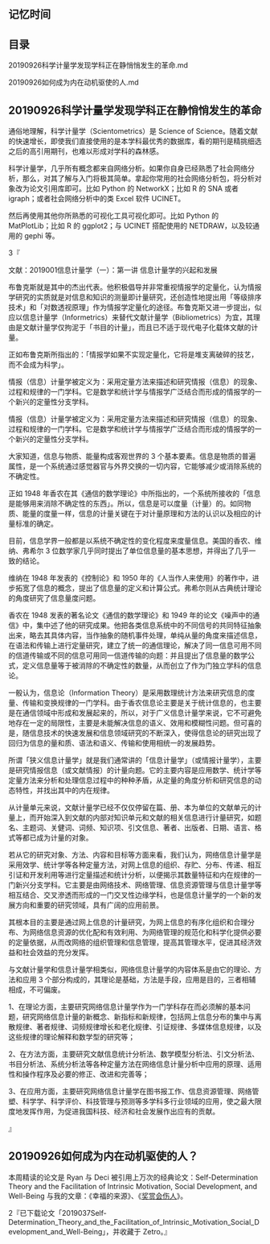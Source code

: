 ## 记忆时间

## 目录

20190926科学计量学发现学科正在静悄悄发生的革命.md

20190926如何成为内在动机驱使的人.md

## 20190926科学计量学发现学科正在静悄悄发生的革命

通俗地理解，科学计量学（Scientometrics）是 Science of Science。随着文献的快速增长，即使我们直接使用的是本学科最优秀的数据库，看的期刊是精挑细选之后的高引用期刊，也难以形成对学科的森林感。

科学计量学，几乎所有概念都来自网络分析。如果你自身已经熟悉了社会网络分析，那么，对其了解与入门将极其简单。拿起你常用的社会网络分析包，将分析对象改为论文引用库即可。比如 Python 的 NetworkX；比如 R 的 SNA 或者 igraph；或者社会网络分析中的类 Excel 软件 UCINET。

然后再使用其他你所熟悉的可视化工具可视化即可。比如 Python 的 MatPlotLib；比如 R 的 ggplot2；与 UCINET 搭配使用的 NETDRAW，以及较通用的 gephi 等。

3『

文献：2019001信息计量学（一）：第一讲 信息计量学的兴起和发展

布鲁克斯就是其中的杰出代表。他积极倡导并非常重视情报学的定量化，认为情报学研究的实质就是对信息和知识的测量即计量研究，还创造性地提出用「等级排序技术」和「对数透视原理」作为情报学定量化的途径。布鲁克斯又进一步提出，似应以信息计量学（Informetrics）来替代文献计量学（Bibliometrics）为宜，其理由是文献计量学仅拘泥于「书目的计量」，而且已不适于现代电子化载体文献的计量。

正如布鲁克斯所指出的：「情报学如果不实现定量化，它将是堆支离破碎的技艺，而不会成为科学」。

情报（信息）计量学被定义为：采用定量方法来描述和研究情报（信息）的现象、过程和规律的一门学科。它是数学和统计学与情报学广泛结合而形成的情报学的一个新兴的定量性分支学科。

情报（信息）计量学被定义为：采用定量方法来描述和研究情报（信息）的现象、过程和规律的一门学科。它是数学和统计学与情报学广泛结合而形成的情报学的一个新兴的定量性分支学科。

大家知道，信息与物质、能量构成客观世界的 3 个基本要素。信息是物质的普遍属性，是一个系统通过感觉器官与外界交换的一切内容，它能够减少或消除系统的不确定性。

正如 1948 年香农在其《通信的数学理论》中所指出的，一个系统所接收的「信息是能够用来消除不确定性的东西」。所以，信息是可以度量（计量）的。如同物质、能量的度量一样，信息的计量关键在于对计量原理和方法的认识以及相应的计量标准的确定。 

目前，信息学界一般都是以系统不确定性的变化程度来度量信息。美国的香农、维纳、弗希尔 3 位数学家几乎同时提出了单位信息量的基本思想，并得出了几乎一致的结论。

维纳在 1948 年发表的《控制论》和 1950 年的《人当作人来使用》的著作中，进步拓宽了信息的概念，提出了信息量的定义和计算公式。弗希尔则从古典统计理论的角度研究了信息量度问题。

香农在 1948 发表的著名论文《通信的数学理论》和 1949 年的论文《噪声中的通信》中，集中述了他的研究成果。他把各类信息系统中的不同信号的共同特征抽象出来，略去其具体内容，当作抽象的随机事件处理，单纯从量的角度来描述信息，在语法和传输上进行定量研究，建立了统一的通信理论，解决了同一信息可用不同的信道传输或不同的信息可用同一信道传输的向题：并且提出了信息量的数学公式，定义信息量等于被消除的不确定性的数量，从而创立了作为门独立学科的信息论。

一骰认为，信息论（Information Theory）是采用数理统计方法来研究信息的度量、传输和变换规律的一门学科。由于香农信息论主要是关于统计信息的，也主要是在通信领域中形成和发展起来的，所以，对于广义信息计量学来说，它不可避免地存在一定的局限性，主要是未能解决信息的语义、效用和模糊性问题。但可喜的是，随信息技术的快速发展和信息领域研究的不断深入，使得信息论的研究出现了回归为信息的量和质、语法和语义、传输和使用相统一的发展趋势。

所谓「狭义信息计量学」就是我们通常讲的「信息计量学」（或情报计量学），主要是研究情报信息（或文献情报）的计量向题。它的主要内容是应用数学、统计学等定量方法来分析和处理信息过程中的种种矛盾，从定量的角度分析和研究信息的动态特性，并找出其中的内在规律。

从计量单元来说，文献计量学已经不仅仅停留在篇、册、本为单位的文献单元的计量上，而开始深入到文献的内部对知识单元和文献的相关信息进行计量研究，如题名、主题词、关健词、词频、知识项、引文信息、著者、出版者、日期、语言、格式等都已成为计量的对象。

若从它的研究对象、方法、内容和目标等方面来看，我们认为，网络信息计量学是采用效学、统计学等各种定量方法，对网上信息的组织、存贮、分布、传递、相互引证和开发利用等进行定量描述和统计分析，以便揭示其数量特征和内在规律的一门新兴分支学科。它主要是由网络技术、网络管理、信息资源管理与信息计量学等相互结合、交叉滲透而形成的一门交叉性边缘学科，也是信息计量学的一个新的发展方向和重要的研究领域，具有广阔的应用前景。

其根本目的主要是通过网上信息的计量研究，为网上信息的有序化组织和合理分布、为网络信息资源的优化配和有效利用、为网络管理的规范化和科学化提供必要的定量依据，从而改网络的组织管理和信息管理，提高其管理水平，促进其经济效益和社会效益的充分发挥。

与文献计量学和信息计量学相类似，网络信息计量学的内容体系是由它的理论、方法和应用 3 个部分构成的，其理论是基础，方法是手段，应用是目的，三者相辅相成，不可偏废。

1、在理论方面，主要研究网络信息计量学作为一门学科存在而必须解的基本问题，研究网络信息计量的新概念、新指标和新规律，包括网上信息分布的集中与离散规律、著者规律、词频规律增长和老化规律、引证规律、多媒体信息规律，以及这些规律的理论解释和数学型的研究等；

2、在方法方面，主要研究文献信息统计分析法、数学模型分析法、引文分析法、书目分析法、系统分析法等各种定量方法在网络信息计量分析中应用的原理、适用性和操作程序及必要的修正、改进和完善等；

3、在应用方面，主要研究网络信息计量学在图书报工作、信息资源管理、网络管塑、科学学、科学评价、科技管理与预测等多学科多行业领域的应用，使之最大限度地发挥作用，为促进我国科技、经济和社会发展作出应有的贡献。

』

## 20190926如何成为内在动机驱使的人？

本周精读的论文是 Ryan 与 Deci 被引用上万次的经典论文：Self-Determination Theory and the Facilitation of Intrinsic Motivation, Social Development, and Well-Being 与我的文章：《幸福的来源》、《[奖赏会伤人](https://mp.weixin.qq.com/s?__biz=MzA4ODM4ODQ3MQ==&mid=2651928741&idx=1&sn=ab1dd1da5623b187b4fda3d9b5d5fb7f#rd)》。

2『已下载论文「2019037Self-Determination_Theory_and_the_Facilitation_of_Intrinsic_Motivation_Social_Development_and_Well-Being」，并收藏于 Zetro。』




